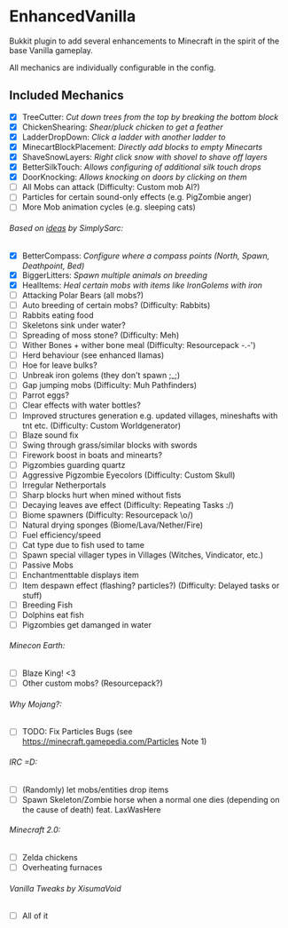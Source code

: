 # EnhancedVanilla

Bukkit plugin to add several enhancements to Minecraft in the spirit of the base Vanilla gameplay.

All mechanics are individually configurable in the config.

## Included Mechanics

- [x] TreeCutter: _Cut down trees from the top by breaking the bottom block_
- [x] ChickenShearing: _Shear/pluck chicken to get a feather_
- [x] LadderDropDown: _Click a ladder with another ladder to_ 
- [x] MinecartBlockPlacement: _Directly add blocks to empty Minecarts_
- [x] ShaveSnowLayers: _Right click snow with shovel to shave off layers_
- [x] BetterSilkTouch: _Allows configuring of additional silk touch drops_
- [x] DoorKnocking: _Allows knocking on doors by clicking on them_
- [ ] All Mobs can attack (Difficulty: Custom mob AI?)
- [ ] Particles for certain sound-only effects (e.g. PigZombie anger)
- [ ] More Mob animation cycles (e.g. sleeping cats)
        
###### Based on [ideas](https://youtu.be/NSsac8V3BpA) by SimplySarc:
- [x] BetterCompass: _Configure where a compass points (North, Spawn, Deathpoint, Bed)_
- [x] BiggerLitters: _Spawn multiple animals on breeding_
- [x] HealItems: _Heal certain mobs with items like IronGolems with iron_
- [ ] Attacking Polar Bears (all mobs?)
- [ ] Auto breeding of certain mobs? (Difficulty: Rabbits)
- [ ] Rabbits eating food
- [ ] Skeletons sink under water?
- [ ] Spreading of moss stone? (Difficulty: Meh)
- [ ] Wither Bones + wither bone meal (Difficulty: Resourcepack -.-')
- [ ] Herd behaviour (see enhanced llamas)
- [ ] Hoe for leave bulks?
- [ ] Unbreak iron golems (they don't spawn ;_;)
- [ ] Gap jumping mobs (Difficulty: Muh Pathfinders)
- [ ] Parrot eggs?
- [ ] Clear effects with water bottles?
- [ ] Improved structures generation e.g. updated villages, mineshafts with tnt etc. (Difficulty: Custom Worldgenerator)
- [ ] Blaze sound fix
- [ ] Swing through grass/similar blocks with swords
- [ ] Firework boost in boats and minearts?
- [ ] Pigzombies guarding quartz
- [ ] Aggressive Pigzombie Eyecolors (Difficulty: Custom Skull)
- [ ] Irregular Netherportals
- [ ] Sharp blocks hurt when mined without fists
- [ ] Decaying leaves ave effect (Difficulty: Repeating Tasks :/)
- [ ] Biome spawners (Difficulty: Resourcepack \o/)
- [ ] Natural drying sponges (Biome/Lava/Nether/Fire)
- [ ] Fuel efficiency/speed
- [ ] Cat type due to fish used to tame
- [ ] Spawn special villager types in Villages (Witches, Vindicator, etc.)
- [ ] Passive Mobs
- [ ] Enchantmenttable displays item
- [ ] Item despawn effect (flashing? particles?) (Difficulty: Delayed tasks or stuff)
- [ ] Breeding Fish
- [ ] Dolphins eat fish
- [ ] Pigzombies get damanged in water
        
###### Minecon Earth:
- [ ] Blaze King! <3
- [ ] Other custom mobs? (Resourcepack?)
        
###### Why Mojang?:
- [ ] TODO: Fix Particles Bugs (see https://minecraft.gamepedia.com/Particles Note 1)
        
###### IRC =D:
- [ ] (Randomly) let mobs/entities drop items
- [ ] Spawn Skeleton/Zombie horse when a normal one dies (depending on the cause of death) feat. LaxWasHere
        
###### Minecraft 2.0:
- [ ] Zelda chickens
- [ ] Overheating furnaces

###### Vanilla Tweaks by XisumaVoid
- [ ] All of it
